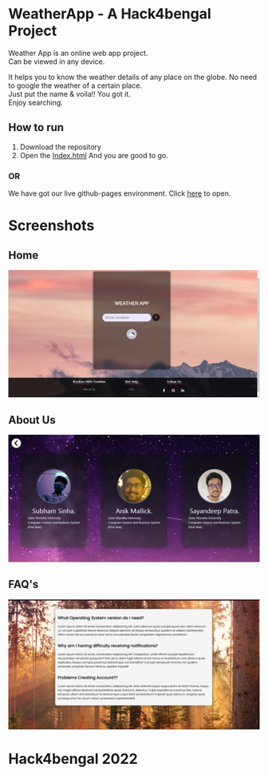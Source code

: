 # WeatherApp - A Hack4bengal Project
Weather App is an online web app project.<br>
Can be viewed in any device.

It helps you to know the weather details of any place on the globe.
No need to google the weather of a certain place.<br>
Just put the name & voila!! You got it.<br>
Enjoy searching.

## How to run
1. Download the repository
2. Open the [Index.html](Index.html) And you are good to go.

<h3>OR</h3>

We have got our live github-pages environment. Click [here](https://anikribhu.github.io/WeatherApp/) to open.

# Screenshots

## Home
<img src="https://github.com/Anikribhu/WeatherApp/blob/5db6cc2410ad4ddbf5145ebef553b3b28451ac91/ScreenShot/home.png">

## About Us
<img src="Image/aboutuspage.PNG">

## FAQ's
<img src="https://github.com/Anikribhu/WeatherApp/blob/482b3a315733e404c8935cd4d1fbe0dbfdf79307/ScreenShot/faq.png">

# Hack4bengal 2022
